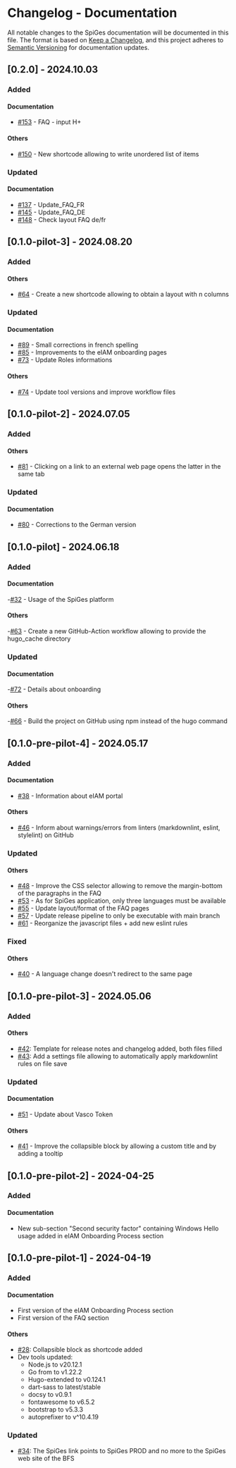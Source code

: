 # Changelog - Documentation

All notable changes to the SpiGes documentation will be documented in this file. The format is based on [Keep a Changelog](https://keepachangelog.com/en/1.0.0/), and this project adheres to [Semantic Versioning](https://semver.org/spec/v2.0.0.html) for documentation updates.

## [0.2.0] - 2024.10.03

### Added

#### Documentation

- [#153](https://github.com/SpiGes/handbook/issues/153) - FAQ - input H+

#### Others

- [#150](https://github.com/SpiGes/handbook/issues/150) - New shortcode allowing to write unordered list of items

### Updated

#### Documentation

- [#137](https://github.com/SpiGes/handbook/issues/137) - Update_FAQ_FR
- [#145](https://github.com/SpiGes/handbook/issues/145) - Update_FAQ_DE
- [#148](https://github.com/SpiGes/handbook/issues/148) - Check layout FAQ de/fr

## [0.1.0-pilot-3] - 2024.08.20

### Added

#### Others

- [#64](https://github.com/SpiGes/handbook/issues/64) - Create a new shortcode allowing to obtain a layout with n columns

### Updated

#### Documentation

- [#89](https://github.com/SpiGes/handbook/issues/89) - Small corrections in french spelling
- [#85](https://github.com/SpiGes/handbook/issues/85) - Improvements to the eIAM onboarding pages
- [#73](https://github.com/SpiGes/handbook/issues/73) - Update Roles informations

#### Others

- [#74](https://github.com/SpiGes/handbook/issues/74) - Update tool versions and improve workflow files

## [0.1.0-pilot-2] - 2024.07.05

### Added

#### Others

- [#81](https://github.com/SpiGes/handbook/issues/81) - Clicking on a link to an external web page opens the latter in the same tab

### Updated

#### Documentation

- [#80](https://github.com/SpiGes/handbook/issues/80) - Corrections to the German version

## [0.1.0-pilot] - 2024.06.18

### Added

#### Documentation

-[#32](https://github.com/SpiGes/handbook/issues/32) - Usage of the SpiGes platform

#### Others

-[#63](https://github.com/SpiGes/handbook/issues/63) - Create a new GitHub-Action workflow allowing to provide the hugo_cache directory

### Updated

#### Documentation

-[#72](https://github.com/SpiGes/handbook/issues/72) - Details about onboarding

#### Others

-[#66](https://github.com/SpiGes/handbook/issues/66) - Build the project on GitHub using npm instead of the hugo command

## [0.1.0-pre-pilot-4] - 2024.05.17

### Added

#### Documentation

- [#38](https://github.com/SpiGes/handbook/issues/38) - Information about eIAM portal

#### Others

- [#46](https://github.com/SpiGes/handbook/issues/46) - Inform about warnings/errors from linters (markdownlint, eslint, stylelint) on GitHub

### Updated

#### Others

- [#48](https://github.com/SpiGes/handbook/issues/48) - Improve the CSS selector allowing to remove the margin-bottom of the paragraphs in the FAQ
- [#53](https://github.com/SpiGes/handbook/issues/53) - As for SpiGes application, only three languages must be available
- [#55](https://github.com/SpiGes/handbook/issues/55) - Update layout/format of the FAQ pages
- [#57](https://github.com/SpiGes/handbook/issues/57) - Update release pipeline to only be executable with main branch
- [#61](https://github.com/SpiGes/handbook/issues/61) - Reorganize the javascript files + add new eslint rules

### Fixed

#### Others

- [#40](https://github.com/SpiGes/handbook/issues/40) - A language change doesn't redirect to the same page

## [0.1.0-pre-pilot-3] - 2024.05.06

### Added

#### Others

- [#42](https://github.com/SpiGes/handbook/issues/42): Template for release notes and changelog added, both files filled
- [#43](https://github.com/SpiGes/handbook/issues/43): Add a settings file allowing to automatically apply markdownlint rules on file save

### Updated

#### Documentation

- [#51](https://github.com/SpiGes/handbook/issues/51) - Update about Vasco Token

#### Others

- [#41](https://github.com/SpiGes/handbook/issues/41) - Improve the collapsible block by allowing a custom title and by adding a tooltip

## [0.1.0-pre-pilot-2] - 2024-04-25

### Added

#### Documentation

- New sub-section "Second security factor" containing Windows Hello usage added in eIAM Onboarding Process section

## [0.1.0-pre-pilot-1] - 2024-04-19

### Added

#### Documentation

- First version of the eIAM Onboarding Process section
- First version of the FAQ section

#### Others

- [#28](https://github.com/SpiGes/handbook/issues/28): Collapsible block as shortcode added
- Dev tools updated:
    - Node.js to v20.12.1
    - Go from to v1.22.2
    - Hugo-extended to v0.124.1
    - dart-sass to latest/stable
    - docsy to v0.9.1
    - fontawesome to v6.5.2
    - bootstrap to v5.3.3
    - autoprefixer to v^10.4.19

### Updated

- [#34](https://github.com/SpiGes/handbook/issues/34): The SpiGes link points to SpiGes PROD and no more to the SpiGes web site of the BFS
